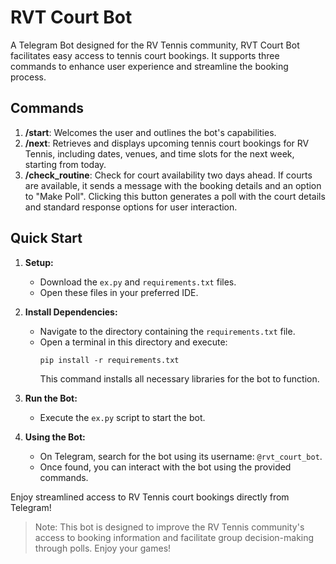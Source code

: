 # RVT Court Bot

A Telegram Bot designed for the RV Tennis community, RVT Court Bot facilitates easy access to tennis court bookings. It supports three commands to enhance user experience and streamline the booking process.

## Commands
1. **/start**: Welcomes the user and outlines the bot's capabilities.
2. **/next**: Retrieves and displays upcoming tennis court bookings for RV Tennis, including dates, venues, and time slots for the next week, starting from today.
3. **/check_routine**: Check for court availability two days ahead. If courts are available, it sends a message with the booking details and an option to "Make Poll". Clicking this button generates a poll with the court details and standard response options for user interaction.

## Quick Start
1. **Setup:**
   - Download the `ex.py` and `requirements.txt` files.
   - Open these files in your preferred IDE.

2. **Install Dependencies:**
   - Navigate to the directory containing the `requirements.txt` file.
   - Open a terminal in this directory and execute: 
     ```
     pip install -r requirements.txt
     ```
     This command installs all necessary libraries for the bot to function.

3. **Run the Bot:**
   - Execute the `ex.py` script to start the bot.

4. **Using the Bot:**
   - On Telegram, search for the bot using its username: `@rvt_court_bot`.
   - Once found, you can interact with the bot using the provided commands.

Enjoy streamlined access to RV Tennis court bookings directly from Telegram!

> Note: This bot is designed to improve the RV Tennis community's access to booking information and facilitate group decision-making through polls. Enjoy your games!
